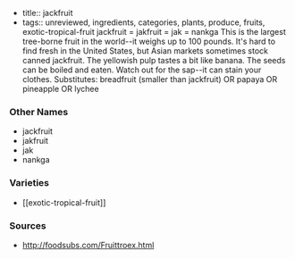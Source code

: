 - title:: jackfruit
- tags:: unreviewed, ingredients, categories, plants, produce, fruits, exotic-tropical-fruit
jackfruit = jakfruit = jak = nankga This is the largest tree-borne fruit in the world--it weighs up to 100 pounds. It's hard to find fresh in the United States, but Asian markets sometimes stock canned jackfruit. The yellowish pulp tastes a bit like banana. The seeds can be boiled and eaten. Watch out for the sap--it can stain your clothes. Substitutes: breadfruit (smaller than jackfruit) OR papaya OR pineapple OR lychee

### Other Names

* jackfruit
* jakfruit
* jak
* nankga

### Varieties

* [[exotic-tropical-fruit]]

### Sources
* http://foodsubs.com/Fruittroex.html
